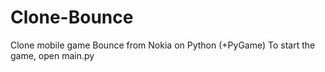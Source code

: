 # Clone-Bounce
Clone mobile game Bounce from Nokia on Python (+PyGame)
To start the game, open main.py

